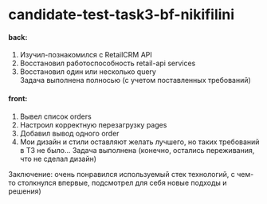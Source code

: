 # candidate-test-task3-bf-nikifilini  

#### back:   
1) Изучил-познакомился с RetailCRM API  
2) Восстановил работоспособность retail-api services  
3) Восстановил один или несколько query  
Задача выполнена полносью (с учетом поставленных требований)  
 
#### front:  
1) Вывел список orders
2) Настроил корректную перезагрузку pages
3) Добавил вывод одного order
4) Мои дизайн и стили оставляют желать лучшего, но таких требований в ТЗ не было...
Задача выполнена (конечно, остались переживания, что не сделал дизайн)

Заключение: очень понравился используемый стек технологий, с чем-то столкнулся впервые, подсмотрел для себя новые подходы и решения)
